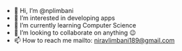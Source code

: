 - 👋 Hi, I’m @nplimbani
- 👀 I’m interested in developing apps
- 🌱 I’m currently learning Computer Science
- 💞️ I’m looking to collaborate on anything 😉
- 📫 How to reach me mailto: niravlimbani189@gmail.com

<!---
nplimbani/nplimbani is a ✨ special ✨ repository because its `README.md` (this file) appears on your GitHub profile.
You can click the Preview link to take a look at your changes.
--->
